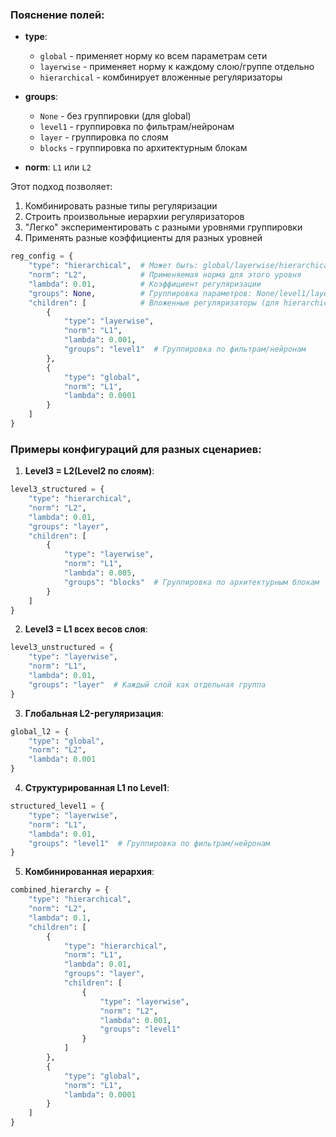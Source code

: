 ### Пояснение полей:
- **type**: 
  - `global` - применяет норму ко всем параметрам сети
  - `layerwise` - применяет норму к каждому слою/группе отдельно
  - `hierarchical` - комбинирует вложенные регуляризаторы
  
- **groups**:
  - `None` - без группировки (для global)
  - `level1` - группировка по фильтрам/нейронам
  - `layer` - группировка по слоям
  - `blocks` - группировка по архитектурным блокам

- **norm**: `L1` или `L2`

Этот подход позволяет:
1. Комбинировать разные типы регуляризации
2. Строить произвольные иерархии регуляризаторов
3. "Легко" экспериментировать с разными уровнями группировки
4. Применять разные коэффициенты для разных уровней

```python
reg_config = {
    "type": "hierarchical",  # Может быть: global/layerwise/hierarchical
    "norm": "L2",            # Применяемая норма для этого уровня
    "lambda": 0.01,          # Коэффициент регуляризации
    "groups": None,          # Группировка параметров: None/level1/layer/blocks
    "children": [            # Вложенные регуляризаторы (для hierarchical)
        {
            "type": "layerwise",
            "norm": "L1",
            "lambda": 0.001,
            "groups": "level1"  # Группировка по фильтрам/нейронам
        },
        {
            "type": "global",
            "norm": "L1",
            "lambda": 0.0001
        }
    ]
}
```

### Примеры конфигураций для разных сценариев:

1. **Level3 = L2(Level2 по слоям)**:
```python
level3_structured = {
    "type": "hierarchical",
    "norm": "L2",
    "lambda": 0.01,
    "groups": "layer",
    "children": [
        {
            "type": "layerwise",
            "norm": "L1",
            "lambda": 0.005,
            "groups": "blocks"  # Группировка по архитектурным блокам
        }
    ]
}
```

2. **Level3 = L1 всех весов слоя**:
```python
level3_unstructured = {
    "type": "layerwise",
    "norm": "L1",
    "lambda": 0.01,
    "groups": "layer"  # Каждый слой как отдельная группа
}
```

3. **Глобальная L2-регуляризация**:
```python
global_l2 = {
    "type": "global",
    "norm": "L2",
    "lambda": 0.001
}
```

4. **Структурированная L1 по Level1**:
```python
structured_level1 = {
    "type": "layerwise",
    "norm": "L1",
    "lambda": 0.01,
    "groups": "level1"  # Группировка по фильтрам/нейронам
}
```

5. **Комбинированная иерархия**:
```python
combined_hierarchy = {
    "type": "hierarchical",
    "norm": "L2",
    "lambda": 0.1,
    "children": [
        {
            "type": "hierarchical",
            "norm": "L1",
            "lambda": 0.01,
            "groups": "layer",
            "children": [
                {
                    "type": "layerwise",
                    "norm": "L2",
                    "lambda": 0.001,
                    "groups": "level1"
                }
            ]
        },
        {
            "type": "global",
            "norm": "L1",
            "lambda": 0.0001
        }
    ]
}
```